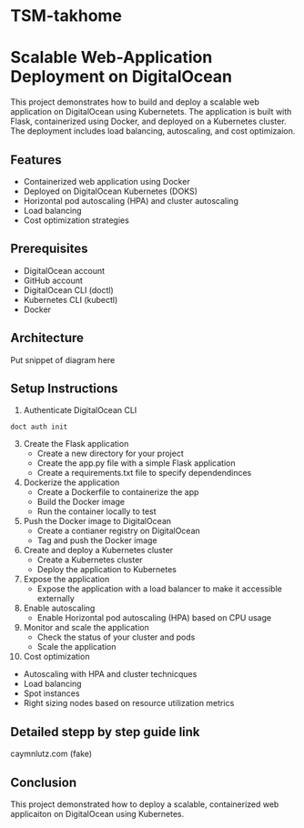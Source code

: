 # TSM-takhome

# Scalable Web-Application Deployment on DigitalOcean
This project demonstrates how to build and deploy a scalable web application on DigitalOcean using Kubernetets. The application is built with Flask, containerized using Docker, and deployed on a Kubernetes cluster. The deployment includes load balancing, autoscaling, and cost optimizaion. 

## Features
- Containerized web application using Docker
- Deployed on DigitalOcean Kubernetes (DOKS)
- Horizontal pod autoscaling (HPA) and cluster autoscaling 
- Load balancing
- Cost optimization strategies

## Prerequisites 
- DigitalOcean account
- GitHub account
- DigitalOcean CLI (doctl)
- Kubernetes CLI (kubectl)
- Docker

## Architecture 

Put snippet of diagram here


## Setup Instructions  

1) Authenticate DigitalOcean CLI
   
```
doct auth init 
```

3) Create the Flask application
   - Create a new directory for your project
   - Create the app.py file with a simple Flask application
   - Create a requirements.txt file to specify dependendinces
4) Dockerize the application
   - Create a Dockerfile to containerize the app
   - Build the Docker image
   - Run the container locally to test
5) Push the Docker image to DigitalOcean
   - Create a contianer registry on DigitalOcean
   - Tag and push the Docker image
6) Create and deploy a Kubernetes cluster
   - Create a Kubernetes cluster
   - Deploy the application to Kubernetes
7) Expose the application
   - Expose the application with a load balancer to make it accessible externally
8) Enable autoscaling
   - Enable Horizontal pod autoscaling (HPA) based on CPU usage
9) Monitor and scale the application
   - Check the status of your cluster and pods
   - Scale the application
10) Cost optimization
   - Autoscaling with HPA and cluster technicques
   - Load balancing
   - Spot instances
   - Right sizing nodes based on resource utilization metrics
  
## Detailed stepp by step guide link
caymnlutz.com (fake)

## Conclusion 
This project demonstrated how to deploy a scalable, containerized web applicaiton on DigitalOcean using Kubernetes. 



   








